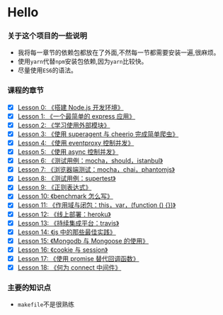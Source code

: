 # Hello

### 关于这个项目的一些说明
+ 我将每一章节的依赖包都放在了外面,不然每一节都需要安装一遍,很麻烦。
+ 使用`yarn`代替`npm`安装包依赖,因为`yarn`比较快。
+ 尽量使用`ES6`的语法。

### 课程的章节

+ [x] [Lesson 0: 《搭建 Node.js 开发环境》](lesson0)
+ [x] [Lesson 1: 《一个最简单的 express 应用》](lesson1)
+ [x] [Lesson 2: 《学习使用外部模块》](lesson2)
+ [x] [Lesson 3: 《使用 superagent 与 cheerio 完成简单爬虫》](lesson3)
+ [x] [Lesson 4: 《使用 eventproxy 控制并发》](lesson4)
+ [x] [Lesson 5: 《使用 async 控制并发》](lesson5)
+ [x] [Lesson 6: 《测试用例：mocha，should，istanbul》](lesson6)
+ [x] [Lesson 7: 《浏览器端测试：mocha，chai，phantomjs》](lesson7)
+ [x] [Lesson 8: 《测试用例：supertest》](lesson8)
+ [x] [Lesson 9: 《正则表达式》](lesson9)
+ [x] [Lesson 10: 《benchmark 怎么写》](lesson10)
+ [x] [Lesson 11: 《作用域与闭包：this，var，(function () {})》](lesson11)
+ [x] [Lesson 12: 《线上部署：heroku》](lesson12)
+ [x] [Lesson 13: 《持续集成平台：travis》](lesson13)
+ [x] [Lesson 14: 《js 中的那些最佳实践》](lesson14)
+ [x] [Lesson 15: 《Mongodb 与 Mongoose 的使用》](lesson15)
+ [x] [Lesson 16: 《cookie 与 session》](lesson16)
+ [x] [Lesson 17: 《使用 promise 替代回调函数》](lesson17)
+ [x] [Lesson 18: 《何为 connect 中间件》](lesson18)

### 主要的知识点
+ `makefile`不是很熟练